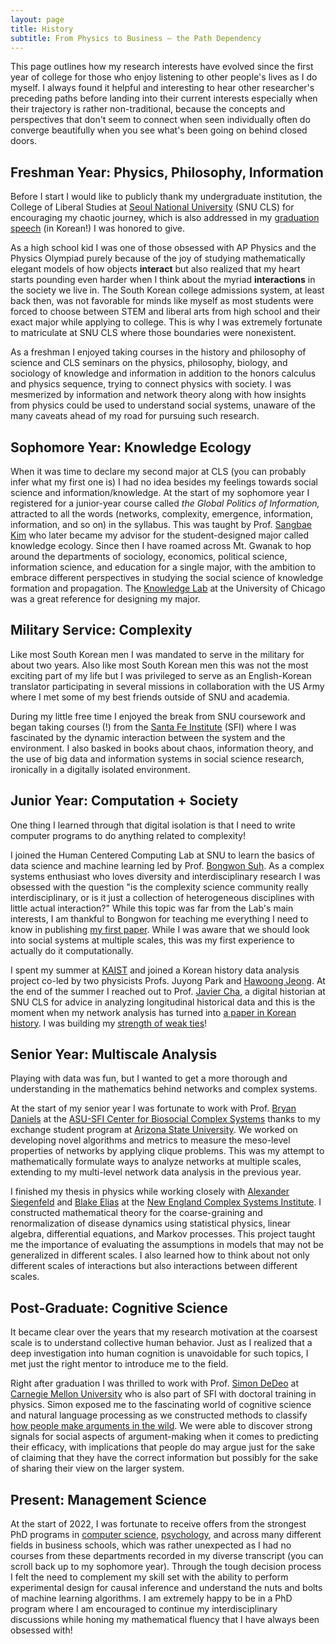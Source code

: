 ```yaml
---
layout: page
title: History
subtitle: From Physics to Business – the Path Dependency
---
```


This page outlines how my research interests have evolved since the first year of college for those who enjoy listening to other people's lives as I do myself. I always found it helpful and interesting to hear other researcher's preceding paths before landing into their current interests especially when their trajectory is rather non-traditional, because the concepts and perspectives that don't seem to connect when seen individually often do converge beautifully when you see what's been going on behind closed doors.


## Freshman Year: Physics, Philosophy, Information

Before I start I would like to publicly thank my undergraduate institution, the College of Liberal Studies at [Seoul National University](https://en.snu.ac.kr/) (SNU CLS) for encouraging my chaotic journey, which is also addressed in my [graduation speech](https://cls.snu.ac.kr/board/story/view/15889) (in Korean!) I was honored to give.

As a high school kid I was one of those obsessed with AP Physics and the Physics Olympiad purely because of the joy of studying mathematically elegant models of how objects **interact** but also realized that my heart starts pounding even harder when I think about the myriad **interactions** in the society we live in. The South Korean college admissions system, at least back then, was not favorable for minds like myself as most students were forced to choose between STEM and liberal arts from high school and their exact major while applying to college. This is why I was extremely fortunate to matriculate at SNU CLS where those boundaries were nonexistent. 

As a freshman I enjoyed taking courses in the history and philosophy of science and CLS seminars on the physics, philosophy, biology, and sociology of knowledge and information in addition to the honors calculus and physics sequence, trying to connect physics with society. I was mesmerized by information and network theory along with how insights from physics could be used to understand social systems, unaware of the many caveats ahead of my road for pursuing such research.

## Sophomore Year: Knowledge Ecology

When it was time to declare my second major at CLS (you can probably infer what my first one is) I had no idea besides my feelings towards social science and information/knowledge. At the start of my sophomore year I registered for a junior-year course called *the Global Politics of Information,* attracted to all the words (networks, complexity, emergence, information, information, and so on) in the syllabus. This was taught by Prof. [Sangbae Kim](http://www.sangkim.net/index-e.html) who later became my advisor for the student-designed major called knowledge ecology. Since then I have roamed across Mt. Gwanak to hop around the departments of sociology, economics, political science, information science, and education for a single major, with the ambition to embrace different perspectives in studying the social science of knowledge formation and propagation. The [Knowledge Lab](https://www.knowledgelab.org/) at the University of Chicago was a great reference for designing my major.

## Military Service: Complexity

Like most South Korean men I was mandated to serve in the military for about two years. Also like most South Korean men this was not the most exciting part of my life but I was privileged to serve as an English-Korean translator participating in several missions in collaboration with the US Army where I met some of my best friends outside of SNU and academia.

During my little free time I enjoyed the break from SNU coursework and began taking courses (!) from the [Santa Fe Institute](https://www.santafe.edu/) (SFI) where I was fascinated by the dynamic interaction between the system and the environment. I also basked in books about chaos, information theory, and the use of big data and information systems in social science research, ironically in a digitally isolated environment. 

<!---
*The Information* and *Chaos* by James Gleick, *Why Information Grows* by [César Hidalgo](https://cesarhidalgo.com/), and *Social Physics* by [Sandy Pentland](https://www.media.mit.edu/people/sandy/overview/) are examples of books that bought my attention in data science, information system, and complexity science while I was ironically living in a digitally isolated environment. Back then I thought the [Media Lab](https://www.media.mit.edu/) and the [Institute for Data, Systems, and Society](https://idss.mit.edu/) were relatively less scant shot for getting into MIT.
--->

## Junior Year: Computation + Society

<!---
While I was browsing through all these books and SFI materials my junior year goal became clear: understand quantum/statistical mechanics and learn how to code. I cannot say much about the former except that I enjoyed it so much that I did not want the semesters to end and that this experience was a big jump in my mathematical maturity (I'm writing a post about why you should take these even though you're not a physics student).
--->

One thing I learned through that digital isolation is that I need to write computer programs to do anything related to complexity!

I joined the Human Centered Computing Lab at SNU to learn the basics of data science and machine learning led by Prof. [Bongwon Suh](https://scholar.google.co.kr/citations?user=-nlhtEkAAAAJ&hl=en). As a complex systems enthusiast who loves diversity and interdisciplinary research I was obsessed with the question "is the complexity science community really interdisciplinary, or is it just a collection of heterogeneous disciplines with little actual interaction?" While this topic was far from the Lab's main interests, I am thankful to Bongwon for teaching me everything I need to know in publishing [my first paper](https://link.springer.com/chapter/10.1007/978-3-030-67318-5_26). While I was aware that we should look into social systems at multiple scales, this was my first experience to actually do it computationally.

I spent my summer at [KAIST](https://www.kaist.ac.kr/en/) and joined a Korean history data analysis project co-led by two physicists Profs. Juyong Park and [Hawoong Jeong](https://scholar.google.com/citations?user=-Jhj6swAAAAJ&hl=en). At the end of the summer I reached out to Prof. [Javier Cha](https://javiercha.com/), a digital historian at SNU CLS for advice in analyzing longitudinal historical data and this is the moment when my network analysis has turned into [a paper in Korean history](https://ijkh.khistory.org/journal/view.php?number=540). I was building my [strength of weak ties](https://www.journals.uchicago.edu/doi/abs/10.1086/225469)! 

## Senior Year: Multiscale Analysis

Playing with data was fun, but I wanted to get a more thorough and understanding in the mathematics behind networks and complex systems.

At the start of my senior year I was fortunate to work with Prof. [Bryan Daniels](https://www.public.asu.edu/~bdaniel6/) at the [ASU-SFI Center for Biosocial Complex Systems](https://www.santafe.edu/research/initiatives/asu-sfi-center-biosocial-complex-systems) thanks to my exchange student program at [Arizona State University](https://www.asu.edu/). We worked on developing novel algorithms and metrics to measure the meso-level properties of networks by applying clique problems. This was my attempt to mathematically formulate ways to analyze networks at multiple scales, extending to my multi-level network data analysis in the previous year.

I finished my thesis in physics while working closely with [Alexander Siegenfeld](https://scholar.google.com/citations?user=aXMvbIUAAAAJ&hl=en) and [Blake Elias](http://blakeelias.name/) at the [New England Complex Systems Institute](https://necsi.edu/). I constructed mathematical theory for the coarse-graining and renormalization of disease dynamics using statistical physics, linear algebra, differential equations, and Markov processes. This project taught me the importance of evaluating the assumptions in models that may not be generalized in different scales. I also learned how to think about not only different scales of interactions but also interactions between different scales.

## Post-Graduate: Cognitive Science

It became clear over the years that my research motivation at the coarsest scale is to understand collective human behavior. Just as I realized that a deep investigation into human cognition is unavoidable for such topics, I met just the right mentor to introduce me to the field.

Right after graduation I was thrilled to work with Prof. [Simon DeDeo](https://sites.santafe.edu/~simon/) at [Carnegie Mellon University](https://www.cmu.edu/) who is also part of SFI with doctoral training in physics. Simon exposed me to the fascinating world of cognitive science and natural language processing as we constructed methods to classify [how people make arguments in the wild](https://escholarship.org/uc/item/20n240qq). We were able to discover strong signals for social aspects of argument-making when it comes to predicting their efficacy, with implications that people do may argue just for the sake of claiming that they have the correct information but possibly for the sake of sharing their view on the larger system. 

## Present: Management Science

At the start of 2022, I was fortunate to receive offers from the strongest PhD programs in [computer science](https://www.cs.cmu.edu/), [psychology](https://psych.princeton.edu/), and across many different fields in business schools, which was rather unexpected as I had no courses from these departments recorded in my diverse transcript (you can scroll back up to my sophomore year). Through the tough decision process I felt the need to complement my skill set with the ability to perform experimental design for causal inference and understand the nuts and bolts of machine learning algorithms. I am extremely happy to be in a PhD program where I am encouraged to continue my interdisciplinary discussions while honing my mathematical fluency that I have always been obsessed with!
